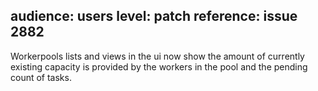 audience: users
level: patch
reference: issue 2882
---
Workerpools lists and views in the ui now show the amount of currently existing capacity
is provided by the workers in the pool and the pending count of tasks.
